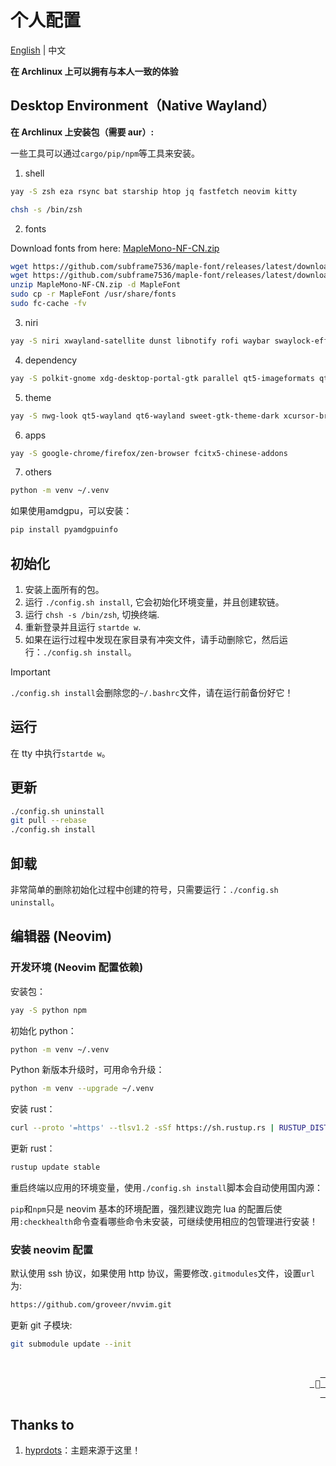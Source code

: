 # 个人配置

<a id="top"></a>

[English](README.md) | 中文

**在 Archlinux 上可以拥有与本人一致的体验**

## Desktop Environment（Native Wayland）

**在 Archlinux 上安装包（需要 aur）:**

一些工具可以通过`cargo/pip/npm`等工具来安装。

1. shell

```bash
yay -S zsh eza rsync bat starship htop jq fastfetch neovim kitty
```

```bash
chsh -s /bin/zsh
```

2. fonts

Download fonts from here: [MapleMono-NF-CN.zip](https://github.com/subframe7536/Maple-font/releases)

```bash
wget https://github.com/subframe7536/maple-font/releases/latest/download/MapleMono-NF-CN-unhinted.zip   # screen > 1080p
wget https://github.com/subframe7536/maple-font/releases/latest/download/MapleMono-NF-CN.zip            # screen <= 1080p
unzip MapleMono-NF-CN.zip -d MapleFont
sudo cp -r MapleFont /usr/share/fonts
sudo fc-cache -fv
```

3. niri

```bash
yay -S niri xwayland-satellite dunst libnotify rofi waybar swaylock-effects pipewire-pulse wf-recorder swayidle swaybg wl-clipboard
```

4. dependency

```bash
yay -S polkit-gnome xdg-desktop-portal-gtk parallel qt5-imageformats qt6-imageformats brightnessctl pavucontrol pamixer
```

5. theme

```bash
yay -S nwg-look qt5-wayland qt6-wayland sweet-gtk-theme-dark xcursor-breeze beautyline
```

6. apps

```bash
yay -S google-chrome/firefox/zen-browser fcitx5-chinese-addons
```

7. others

```bash
python -m venv ~/.venv
```

如果使用amdgpu，可以安装：

```bash
pip install pyamdgpuinfo
```

## 初始化

1. 安装上面所有的包。
2. 运行 `./config.sh install`, 它会初始化环境变量，并且创建软链。
3. 运行 `chsh -s /bin/zsh`, 切换终端.
4. 重新登录并且运行 `startde w`.
6. 如果在运行过程中发现在家目录有冲突文件，请手动删除它，然后运行：`./config.sh install`。

> [!IMPORTANT]
> `./config.sh install`会删除您的`~/.bashrc`文件，请在运行前备份好它！

## 运行

在 tty 中执行`startde w`。

## 更新

```bash
./config.sh uninstall
git pull --rebase
./config.sh install
```

## 卸载

非常简单的删除初始化过程中创建的符号，只需要运行：`./config.sh uninstall`。

## 编辑器 (Neovim)

### 开发环境 (Neovim 配置依赖)

安装包：

```bash
yay -S python npm
```

初始化 python：

```bash
python -m venv ~/.venv
```

Python 新版本升级时，可用命令升级：

```bash
python -m venv --upgrade ~/.venv
```

安装 rust：

```bash
curl --proto '=https' --tlsv1.2 -sSf https://sh.rustup.rs | RUSTUP_DIST_SERVER=https://mirrors.tuna.tsinghua.edu.cn/rustup sh
```

更新 rust：

```bash
rustup update stable
```

重启终端以应用的环境变量，使用`./config.sh install`脚本会自动使用国内源：

`pip`和`npm`只是 neovim 基本的环境配置，强烈建议跑完 lua 的配置后使用`:checkhealth`命令查看哪些命令未安装，可继续使用相应的包管理进行安装！

### 安装 neovim 配置

默认使用 ssh 协议，如果使用 http 协议，需要修改`.gitmodules`文件，设置`url`为:

```txt
https://github.com/groveer/nvvim.git
```

更新 git 子模块:

```bash
git submodule update --init
```

<div align="right">
  <br>
  <a href="#top"><kbd> <br>  <br> </kbd></a>
</div>

## Thanks to

1. [hyprdots](https://github.com/prasanthrangan/hyprdots)：主题来源于这里！
